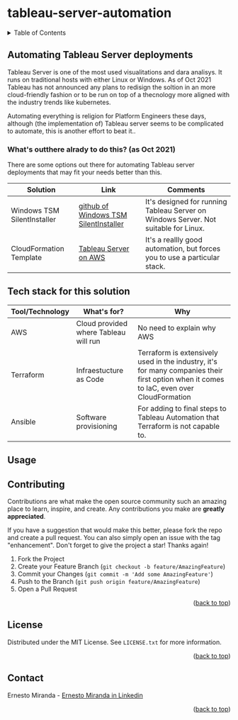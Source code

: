 # tableau-server-automation

<!-- TABLE OF CONTENTS -->
<details>
  <summary>Table of Contents</summary>
  <ol>
    <li>
      <a href="#Automating Tableau Server deployments">Automating Tableau Server deployments</a>
      <ul>
        <li><a href="#What's outthere alrady to do this? (as Oct 2021)">What's outthere alrady to do this? (as Oct 2021)</a></li>
      </ul>
    </li>
    <li><a href="#Tech stack for this solution">Tech stack for this solution</a></li>
    <li><a href="#Usage">Usage</a></li>
    <li><a href="#contributing">Contributing</a></li>
    <li><a href="#license">License</a></li>
    <li><a href="#contact">Contact</a></li>
  </ol>
</details>


## Automating Tableau Server deployments
Tableau Server is one of the most used visualitations and dara analisys. It runs on traditional hosts with either Linux or Windows. As of Oct 2021 Tableau has not announced any plans to redisign  the soltion in an more cloud-friendly fashion or to be run on top of a thecnology more aligned with the industry trends like kubernetes. 

Automating everything is religion for Platform Engineers these days,  although (the implementation of) Tableau server seems to be complicated to automate, this is another effort to beat it..

### What's outthere alrady to do this? (as Oct 2021)
There are some options out there for automating Tableau server deployments that may fit your needs better than this.

 Solution | Link | Comments
 --- | --- | --- 
 Windows TSM SilentInstaller | [github of Windows TSM SilentInstaller](https://github.com/tableau/server-install-script-samples/tree/master/windows/tsm/SilentInstaller) | It's designed for running Tableau Server on Windows Server. Not suitable for Linux.
 CloudFormation Template | [Tableau Server on AWS](https://aws.amazon.com/quickstart/architecture/tableau-server/) | It's a reallly good automation, but forces you to use a particular stack.

## Tech stack for this solution

Tool/Technology | What's for? | Why
  --- | --- | ---
  AWS | Cloud provided where Tableau will run | No need to explain why AWS
  Terraform | Infraestucture as Code | Terraform is extensively used in the industry, it's for many companies their first option when it comes to IaC, even over CloudFormation
  Ansible | Software provisioning | For adding to final steps to Tableau Automation that Terraform is not capable to.

## Usage

<!-- CONTRIBUTING -->
## Contributing

Contributions are what make the open source community such an amazing place to learn, inspire, and create. Any contributions you make are **greatly appreciated**.

If you have a suggestion that would make this better, please fork the repo and create a pull request. You can also simply open an issue with the tag "enhancement".
Don't forget to give the project a star! Thanks again!

1. Fork the Project
2. Create your Feature Branch (`git checkout -b feature/AmazingFeature`)
3. Commit your Changes (`git commit -m 'Add some AmazingFeature'`)
4. Push to the Branch (`git push origin feature/AmazingFeature`)
5. Open a Pull Request

<p align="right">(<a href="#top">back to top</a>)</p>

<!-- LICENSE -->
## License

Distributed under the MIT License. See `LICENSE.txt` for more information.

<p align="right">(<a href="#top">back to top</a>)</p>



<!-- CONTACT -->
## Contact

Ernesto Miranda - [Ernesto Miranda in Linkedin](https://www.linkedin.com/in/ernesto-diaz-miranda/) 


<p align="right">(<a href="#top">back to top</a>)</p>